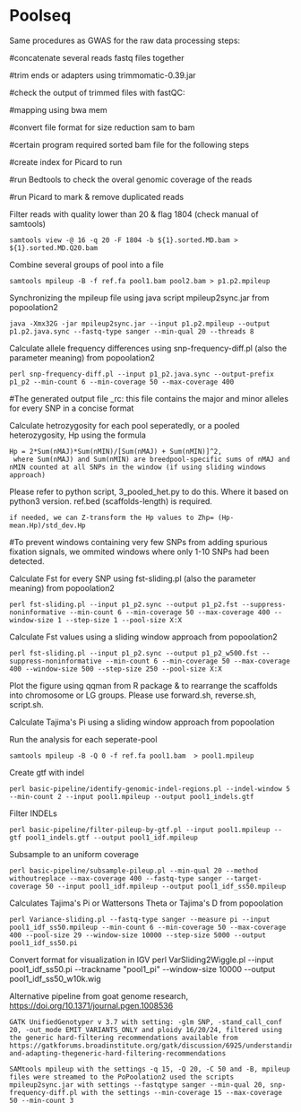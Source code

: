 # Poolseq

Same procedures as GWAS for the raw data processing steps:

#concatenate several reads fastq files together

#trim ends or adapters using trimmomatic-0.39.jar

#check the output of trimmed files with fastQC:

#mapping using bwa mem

#convert file format for size reduction sam to bam

#certain program required sorted bam file for the following steps

#create index for Picard to run

#run Bedtools to check the overal genomic coverage of the reads

#run Picard to mark & remove duplicated reads

Filter reads with quality lower than 20 & flag 1804 (check manual of samtools)

	samtools view -@ 16 -q 20 -F 1804 -b ${1}.sorted.MD.bam > ${1}.sorted.MD.Q20.bam 

Combine several groups of pool into a file

	samtools mpileup -B -f ref.fa pool1.bam pool2.bam > p1.p2.mpileup

Synchronizing the mpileup file using java script mpileup2sync.jar from popoolation2

	java -Xmx32G -jar mpileup2sync.jar --input p1.p2.mpileup --output p1.p2.java.sync --fastq-type sanger --min-qual 20 --threads 8

Calculate allele frequency differences using snp-frequency-diff.pl (also the parameter meaning) from popoolation2 

	perl snp-frequency-diff.pl --input p1_p2.java.sync --output-prefix p1_p2 --min-count 6 --min-coverage 50 --max-coverage 400

#The generated output file _rc: this file contains the major and minor alleles for every SNP in a concise format

Calculate hetrozygosity for each pool seperatedly, or a pooled heterozygosity, Hp using the formula

	Hp = 2*Sum(nMAJ)*Sum(nMIN)/[Sum(nMAJ) + Sum(nMIN)]^2,
	 where Sum(nMAJ) and Sum(nMIN) are breedpool-specific sums of nMAJ and  nMIN counted at all SNPs in the window (if using sliding windows approach) 

Please refer to python script, 3_pooled_het.py to do this. Where it based on python3 version. ref.bed (scaffolds-length) is required.

	if needed, we can Z-transform the Hp values to Zhp= (Hp-mean.Hp)/std_dev.Hp

#To prevent windows containing very few SNPs from adding spurious fixation signals, we ommited windows where only 1-10 SNPs had been detected.

Calculate Fst for every SNP using fst-sliding.pl (also the parameter meaning) from popoolation2 

	perl fst-sliding.pl --input p1_p2.sync --output p1_p2.fst --suppress-noninformative --min-count 6 --min-coverage 50 --max-coverage 400 --window-size 1 --step-size 1 --pool-size X:X

Calculate Fst values using a sliding window approach from popoolation2 

	perl fst-sliding.pl --input p1_p2.sync --output p1_p2_w500.fst --suppress-noninformative --min-count 6 --min-coverage 50 --max-coverage 400 --window-size 500 --step-size 250 --pool-size X:X

Plot the figure using qqman from R package & to rearrange the scaffolds into chromosome or LG groups. Please use forward.sh, reverse.sh, script.sh.


Calculate Tajima's Pi using a sliding window approach from popoolation

Run the analysis for each seperate-pool

	samtools mpileup -B -Q 0 -f ref.fa pool1.bam  > pool1.mpileup

Create gtf with indel 

	perl basic-pipeline/identify-genomic-indel-regions.pl --indel-window 5 --min-count 2 --input pool1.mpileup --output pool1_indels.gtf

Filter INDELs
 
	perl basic-pipeline/filter-pileup-by-gtf.pl --input pool1.mpileup --gtf pool1_indels.gtf --output pool1_idf.mpileup

Subsample to an uniform coverage

	perl basic-pipeline/subsample-pileup.pl --min-qual 20 --method withoutreplace --max-coverage 400 --fastq-type sanger --target-coverage 50 --input pool1_idf.mpileup --output pool1_idf_ss50.mpileup

Calculates Tajima's Pi or Wattersons Theta or Tajima's D from popoolation
  
	perl Variance-sliding.pl --fastq-type sanger --measure pi --input pool1_idf_ss50.mpileup --min-count 6 --min-coverage 50 --max-coverage 400 --pool-size 29 --window-size 10000 --step-size 5000 --output pool1_idf_ss50.pi

Convert format for visualization in IGV
	perl VarSliding2Wiggle.pl --input pool1_idf_ss50.pi --trackname "pool1_pi" --window-size 10000 --output pool1_idf_ss50_w10k.wig 

Alternative pipeline from goat genome research, https://doi.org/10.1371/journal.pgen.1008536

	GATK UnifiedGenotyper v 3.7 with setting: -glm SNP, -stand_call_conf 20, -out_mode EMIT_VARIANTS_ONLY and ploidy 16/20/24, filtered using the generic hard-filtering recommendations available from https://gatkforums.broadinstitute.org/gatk/discussion/6925/understanding-and-adapting-thegeneric-hard-filtering-recommendations

	SAMtools mpileup with the settings -q 15, -Q 20, -C 50 and -B, mpileup files were streamed to the PoPoolation2 used the scripts mpileup2sync.jar with settings --fastqtype sanger --min-qual 20, snp-frequency-diff.pl with the settings --min-coverage 15 --max-coverage 50 --min-count 3

